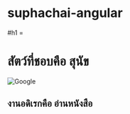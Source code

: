 # suphachai-angular

#h1 = <h1>สัตว์ที่ชอบคือ สุนัข </h1>
![Google ](https://i1.wp.com/boxmeaww.com/wp-content/uploads/2020/05/4-2.jpg?fit=560%2C315&ssl=1)
<h2>งานอดิเรกคือ อ่านหนังสือ</h2>
